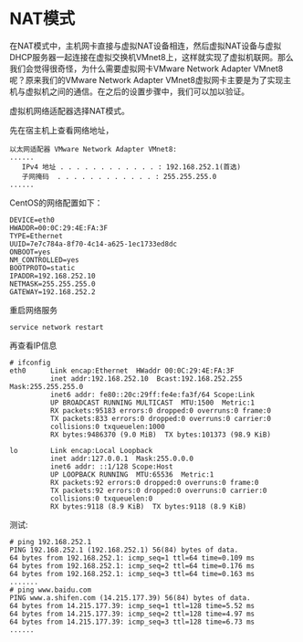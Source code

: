 # NAT模式

在NAT模式中，主机网卡直接与虚拟NAT设备相连，然后虚拟NAT设备与虚拟DHCP服务器一起连接在虚拟交换机VMnet8上，这样就实现了虚拟机联网。那么我们会觉得很奇怪，为什么需要虚拟网卡VMware Network Adapter VMnet8呢？原来我们的VMware Network Adapter VMnet8虚拟网卡主要是为了实现主机与虚拟机之间的通信。在之后的设置步骤中，我们可以加以验证。




虚拟机网络适配器选择NAT模式。

先在宿主机上查看网络地址，

```
以太网适配器 VMware Network Adapter VMnet8:
......
   IPv4 地址 . . . . . . . . . . . . : 192.168.252.1(首选)
   子网掩码  . . . . . . . . . . . . : 255.255.255.0 
......
```

CentOS的网络配置如下：
```
DEVICE=eth0
HWADDR=00:0C:29:4E:FA:3F
TYPE=Ethernet
UUID=7e7c784a-8f70-4c14-a625-1ec1733ed8dc
ONBOOT=yes
NM_CONTROLLED=yes
BOOTPROTO=static
IPADDR=192.168.252.10
NETMASK=255.255.255.0
GATEWAY=192.168.252.2
```

重启网络服务
```
service network restart
```

再查看IP信息
````
# ifconfig
eth0      Link encap:Ethernet  HWaddr 00:0C:29:4E:FA:3F  
          inet addr:192.168.252.10  Bcast:192.168.252.255  Mask:255.255.255.0
          inet6 addr: fe80::20c:29ff:fe4e:fa3f/64 Scope:Link
          UP BROADCAST RUNNING MULTICAST  MTU:1500  Metric:1
          RX packets:95183 errors:0 dropped:0 overruns:0 frame:0
          TX packets:833 errors:0 dropped:0 overruns:0 carrier:0
          collisions:0 txqueuelen:1000 
          RX bytes:9486370 (9.0 MiB)  TX bytes:101373 (98.9 KiB)

lo        Link encap:Local Loopback  
          inet addr:127.0.0.1  Mask:255.0.0.0
          inet6 addr: ::1/128 Scope:Host
          UP LOOPBACK RUNNING  MTU:65536  Metric:1
          RX packets:92 errors:0 dropped:0 overruns:0 frame:0
          TX packets:92 errors:0 dropped:0 overruns:0 carrier:0
          collisions:0 txqueuelen:0 
          RX bytes:9118 (8.9 KiB)  TX bytes:9118 (8.9 KiB)

````
测试:
```
# ping 192.168.252.1
PING 192.168.252.1 (192.168.252.1) 56(84) bytes of data.
64 bytes from 192.168.252.1: icmp_seq=1 ttl=64 time=0.109 ms
64 bytes from 192.168.252.1: icmp_seq=2 ttl=64 time=0.176 ms
64 bytes from 192.168.252.1: icmp_seq=3 ttl=64 time=0.163 ms
.......
# ping www.baidu.com
PING www.a.shifen.com (14.215.177.39) 56(84) bytes of data.
64 bytes from 14.215.177.39: icmp_seq=1 ttl=128 time=5.52 ms
64 bytes from 14.215.177.39: icmp_seq=2 ttl=128 time=4.97 ms
64 bytes from 14.215.177.39: icmp_seq=3 ttl=128 time=6.73 ms
......
```













